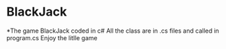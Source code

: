 # BlackJack
*The game BlackJack coded in c#
All the class are in .cs files and called in program.cs
Enjoy the litlle game
